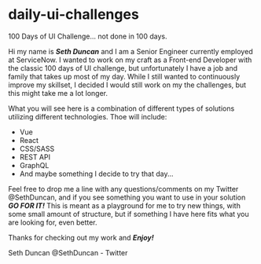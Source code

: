 # daily-ui-challenges
100 Days of UI Challenge... not done in 100 days.


Hi my name is ***Seth Duncan*** and I am a Senior Engineer currently employed at ServiceNow. I wanted to work on my craft as a Front-end Developer with the classic 100 days of UI challenge, but unfortunately I have a job and family that takes up most of my day. While I still wanted to continuously improve my skillset, I decided I would still work on my the challenges, but this might take me a lot longer. 

What you will see here is a combination of different types of solutions utilizing different technologies. Thoe will include:

* Vue
* React
* CSS/SASS 
* REST API 
* GraphQL 
* And maybe something I decide to try that day...


Feel free to drop me a line with any questions/comments on my Twitter @SethDuncan, and if you see something you want to use in your solution ***GO FOR IT!*** This is meant as a playground for me to try new things, with some small amount of structure, but if something I have here fits what you are looking for, even better.

Thanks for checking out my work and ***Enjoy!***


Seth Duncan
@SethDuncan - Twitter
